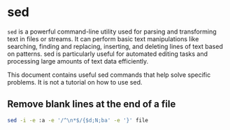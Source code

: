 # sed

`sed` is a powerful command-line utility used for parsing and transforming text
in files or streams. It can perform basic text manipulations like searching,
finding and replacing, inserting, and deleting lines of text based on patterns.
sed is particularly useful for automated editing tasks and processing large
amounts of text data efficiently.

This document contains useful sed commands that help solve specific problems. It
is not a tutorial on how to use sed.
## Remove blank lines at the end of a file

```bash
sed -i -e :a -e '/^\n*$/{$d;N;ba' -e '}' file
```